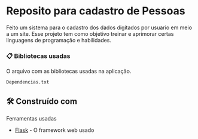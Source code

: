 # Reposito para cadastro de Pessoas
Feito um sistema para o cadastro dos dados digitados por usuario em meio a um site. Esse projeto tem como objetivo treinar e aprimorar certas linguagens de programação e habilidades.



### 📋 Bibliotecas usadas

O arquivo com as bibliotecas usadas na aplicação.

```
Dependencias.txt
```

## 🛠️ Construído com

Ferramentas usadas

* [Flask](https://flask.palletsprojects.com/en/3.0.x/) - O framework web usado

